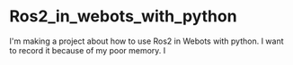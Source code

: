 # Ros2_in_webots_with_python
I'm making a project about how to use Ros2 in Webots with python. I want to record it because of my poor memory. I
